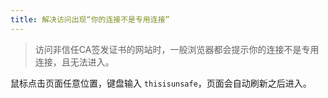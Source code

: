 ```yaml
---
title: 解决访问出现“你的连接不是专用连接”
---
```


> 访问非信任CA签发证书的网站时，一般浏览器都会提示你的连接不是专用连接，且无法进入。

鼠标点击页面任意位置，键盘输入 `thisisunsafe`，页面会自动刷新之后进入。